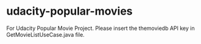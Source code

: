 # udacity-popular-movies
For Udacity Popular Movie Project. 
Please insert the themoviedb API key in GetMovieListUseCase.java file.
